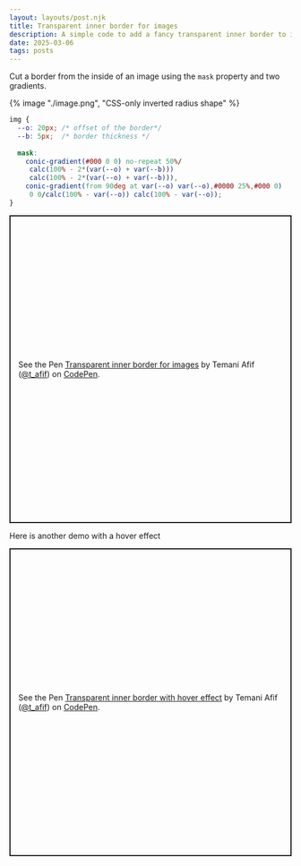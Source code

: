 ```yaml
---
layout: layouts/post.njk
title: Transparent inner border for images
description: A simple code to add a fancy transparent inner border to image elements
date: 2025-03-06
tags: posts
---
```


Cut a border from the inside of an image using the `mask` property and two gradients.

{% image "./image.png", "CSS-only inverted radius shape" %}

```css
img {
  --o: 20px; /* offset of the border*/
  --b: 5px;  /* border thickness */
  
  mask:
    conic-gradient(#000 0 0) no-repeat 50%/
     calc(100% - 2*(var(--o) + var(--b))) 
     calc(100% - 2*(var(--o) + var(--b))),
    conic-gradient(from 90deg at var(--o) var(--o),#0000 25%,#000 0)
     0 0/calc(100% - var(--o)) calc(100% - var(--o));
}
```

<p class="codepen" data-height="550" data-default-tab="result" data-slug-hash="YPzVmmd" data-pen-title="Transparent inner border for images" data-preview="true" data-user="t_afif" style="height: 550px; box-sizing: border-box; display: flex; align-items: center; justify-content: center; border: 2px solid; margin: 1em 0; padding: 1em;">
  <span>See the Pen <a href="https://codepen.io/t_afif/pen/YPzVmmd">
  Transparent inner border for images</a> by Temani Afif (<a href="https://codepen.io/t_afif">@t_afif</a>)
  on <a href="https://codepen.io">CodePen</a>.</span>
</p>


Here is another demo with a hover effect

<p class="codepen" data-height="550" data-default-tab="result" data-slug-hash="jOzzzLL" data-pen-title="Transparent inner border with hover effect" data-preview="true" data-user="t_afif" style="height: 550px; box-sizing: border-box; display: flex; align-items: center; justify-content: center; border: 2px solid; margin: 1em 0; padding: 1em;">
  <span>See the Pen <a href="https://codepen.io/t_afif/pen/jOzzzLL">
  Transparent inner border with hover effect</a> by Temani Afif (<a href="https://codepen.io/t_afif">@t_afif</a>)
  on <a href="https://codepen.io">CodePen</a>.</span>
</p>
<script async src="https://public.codepenassets.com/embed/index.js"></script>